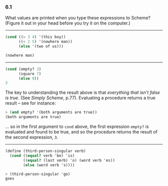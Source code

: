 ### 6.1

What values are printed when you type these expressions to Scheme? (Figure it out in your head before you try it on the computer.)

***

~~~ scheme
(cond ((= 3 4) '(this boy))
      ((< 2 5) '(nowhere man))
      (else '(two of us)))

(nowhere man)
~~~

***

~~~ scheme
(cond (empty? 3)
      (square 7)
      (else 9))
3
~~~
The key to understanding the result above is that *everything that isn’t false is true*. (See *Simply Scheme*, p.77). Evaluating a procedure returns a true result – see for instance:

~~~ scheme
> (and empty? '(both arguments are true))
(both arguments are true)
~~~

… so in the first argument to `cond` above, the first expression `empty?` is evaluated and found to be true, and so the procedure returns the result of the second expression, `3`.

***

~~~ scheme
(define (third-person-singular verb)
  (cond ((equal? verb 'be) 'is)
        ((equal? (last verb) 'o) (word verb 'es))
        (else (word verb 's))))

> (third-person-singular 'go)
goes
~~~